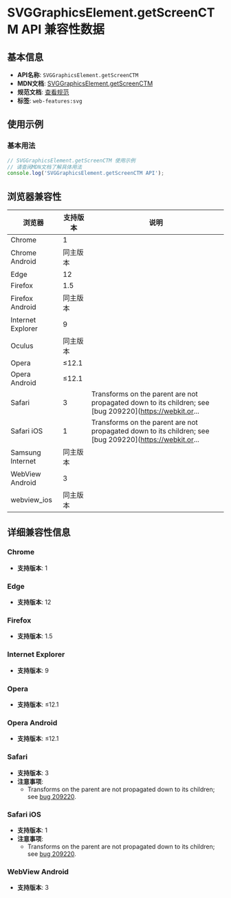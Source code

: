 # SVGGraphicsElement.getScreenCTM API 兼容性数据

## 基本信息

- **API名称**: `SVGGraphicsElement.getScreenCTM`
- **MDN文档**: [SVGGraphicsElement.getScreenCTM](https://developer.mozilla.org/docs/Web/API/SVGGraphicsElement/getScreenCTM)
- **规范文档**: [查看规范](https://svgwg.org/svg2-draft/types.html#__svg__SVGGraphicsElement__getScreenCTM)
- **标签**: `web-features:svg`

## 使用示例

### 基本用法

```javascript
// SVGGraphicsElement.getScreenCTM 使用示例
// 请查阅MDN文档了解具体用法
console.log('SVGGraphicsElement.getScreenCTM API');
```

## 浏览器兼容性

| 浏览器 | 支持版本 | 说明 |
|--------|----------|------|
| Chrome | 1 |  |
| Chrome Android | 同主版本 |  |
| Edge | 12 |  |
| Firefox | 1.5 |  |
| Firefox Android | 同主版本 |  |
| Internet Explorer | 9 |  |
| Oculus | 同主版本 |  |
| Opera | ≤12.1 |  |
| Opera Android | ≤12.1 |  |
| Safari | 3 | Transforms on the parent are not propagated down to its children; see [bug 209220](https://webkit.or... |
| Safari iOS | 1 | Transforms on the parent are not propagated down to its children; see [bug 209220](https://webkit.or... |
| Samsung Internet | 同主版本 |  |
| WebView Android | 3 |  |
| webview_ios | 同主版本 |  |

## 详细兼容性信息

### Chrome

- **支持版本**: 1

### Edge

- **支持版本**: 12

### Firefox

- **支持版本**: 1.5

### Internet Explorer

- **支持版本**: 9

### Opera

- **支持版本**: ≤12.1

### Opera Android

- **支持版本**: ≤12.1

### Safari

- **支持版本**: 3
- **注意事项**:
  - Transforms on the parent are not propagated down to its children; see [bug 209220](https://webkit.org/b/209220).

### Safari iOS

- **支持版本**: 1
- **注意事项**:
  - Transforms on the parent are not propagated down to its children; see [bug 209220](https://webkit.org/b/209220).

### WebView Android

- **支持版本**: 3

